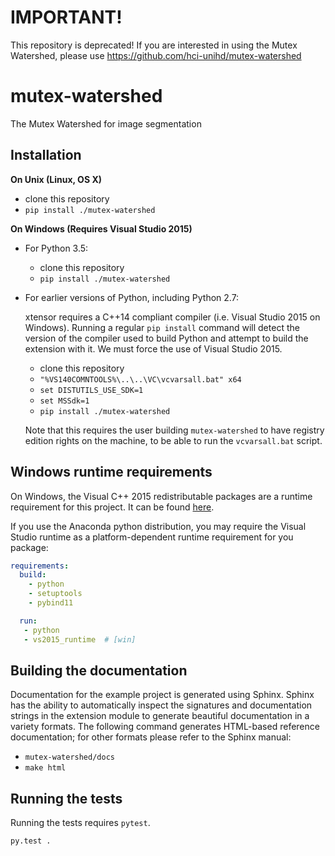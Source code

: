 IMPORTANT!
==============
This repository is deprecated!
If you are interested in using the Mutex Watershed, please use
https://github.com/hci-unihd/mutex-watershed

mutex-watershed
==============

The Mutex Watershed for image segmentation


Installation
------------

**On Unix (Linux, OS X)**

 - clone this repository
 - `pip install ./mutex-watershed`

**On Windows (Requires Visual Studio 2015)**

 - For Python 3.5:
     - clone this repository
     - `pip install ./mutex-watershed`
 - For earlier versions of Python, including Python 2.7:

   xtensor requires a C++14 compliant compiler (i.e. Visual Studio 2015 on
   Windows). Running a regular `pip install` command will detect the version
   of the compiler used to build Python and attempt to build the extension
   with it. We must force the use of Visual Studio 2015.

     - clone this repository
     - `"%VS140COMNTOOLS%\..\..\VC\vcvarsall.bat" x64`
     - `set DISTUTILS_USE_SDK=1`
     - `set MSSdk=1`
     - `pip install ./mutex-watershed`

   Note that this requires the user building `mutex-watershed` to have registry edition
   rights on the machine, to be able to run the `vcvarsall.bat` script.


Windows runtime requirements
----------------------------

On Windows, the Visual C++ 2015 redistributable packages are a runtime
requirement for this project. It can be found [here](https://www.microsoft.com/en-us/download/details.aspx?id=48145).

If you use the Anaconda python distribution, you may require the Visual Studio
runtime as a platform-dependent runtime requirement for you package:

```yaml
requirements:
  build:
    - python
    - setuptools
    - pybind11

  run:
   - python
   - vs2015_runtime  # [win]
```


Building the documentation
--------------------------

Documentation for the example project is generated using Sphinx. Sphinx has the
ability to automatically inspect the signatures and documentation strings in
the extension module to generate beautiful documentation in a variety formats.
The following command generates HTML-based reference documentation; for other
formats please refer to the Sphinx manual:

 - `mutex-watershed/docs`
 - `make html`


Running the tests
-----------------

Running the tests requires `pytest`.

```bash
py.test .
```
